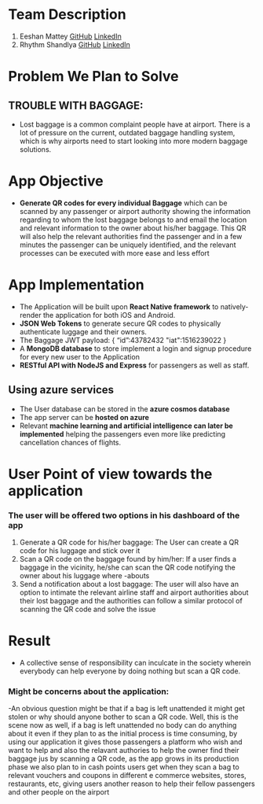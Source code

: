 # Team Description
 1. Eeshan Mattey [GitHub](https://github.com/Eeshan8503) [LinkedIn](https://linkedin.com/in/eeshan-mattey-1676741b7)
 2. Rhythm Shandlya [GitHub](https://github.com/rhythmshandlya) [LinkedIn](https://linkedin.com/in/rhythm-shandlya-a1a949201)

# Problem We Plan to Solve
## TROUBLE WITH BAGGAGE:
- Lost baggage is a common complaint people have at airport. There is a lot of pressure on the current, outdated baggage handling system, which is why airports need to start looking into more modern baggage solutions.
# App Objective
- **Generate QR codes for every individual Baggage** which can be scanned by any passenger or airport authority showing the information regarding to whom the lost baggage belongs to and email the location and relevant information to the owner about his/her baggage. This QR will also help the relevant authorities find the passenger and in a few minutes the passenger can be uniquely identified, and the relevant processes can be executed with more ease and less effort
# App Implementation
- The Application will be built upon **React Native framework** to natively-render the application for both iOS and Android.
- **JSON Web Tokens** to generate secure QR codes to physically authenticate luggage and their owners.
-  The Baggage JWT payload:
{
  “id”:43782432
   "iat":1516239022
}
- A **MongoDB database** to store implement a login and signup procedure for every new user to the Application
- **RESTful API with NodeJS and Express** for passengers as well as staff.
## Using azure services
- The User database can be stored in the **azure cosmos database**
- The app server can be **hosted on azure**
- Relevant **machine learning and artificial intelligence can later be implemented** helping the passengers even more like predicting cancellation chances of flights.

# User Point of view towards the application
### The user will be offered two options in his dashboard of the app
			
1. Generate a QR code for his/her baggage: The User can create a QR code for his luggage and stick over it
2. Scan a QR code on the baggage found by him/her: If a user finds a baggage in the vicinity, he/she can scan the QR code notifying the owner about his luggage where -abouts
3. Send a notification about a lost baggage: The user will also have an option to intimate the relevant airline staff and airport authorities about their lost baggage and the authorities can follow a similar protocol of scanning the QR code and solve the issue
# Result
-	A collective sense of responsibility can inculcate in the society wherein everybody can help everyone by doing nothing but scan a QR code.
### Might be concerns about the application:
-An obvious question might be that if a bag is left unattended it might get stolen or why should anyone bother to scan a QR code. Well, this is the scene now as well, if a bag is left unattended no body can do anything about it even if they plan to as the initial process is time consuming, by using our application it gives those passengers  a platform who wish and want to help and also the relavant authories to help the owner find their baggage jus by scanning a QR code, as the app grows in its production phase we also plan to in cash points users get when they scan a bag to relevant vouchers and coupons in different e commerce websites, stores, restaurants, etc, giving users another reason to help their fellow passengers and other people on the airport
